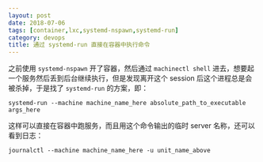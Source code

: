 ```yaml
---
layout: post
date: 2018-07-06
tags: [container,lxc,systemd-nspawn,systemd-run]
category: devops
title: 通过 systemd-run 直接在容器中执行命令
---
```


之前使用 `systemd-nspawn` 开了容器，然后通过 `machinectl shell` 进去，想要起一个服务然后丢到后台继续执行，但是发现离开这个 session 后这个进程总是会被杀掉，于是找了 `systemd-run` 的方案，即：

```shell
systemd-run --machine machine_name_here absolute_path_to_executable args_here
```

这样可以直接在容器中跑服务，而且用这个命令输出的临时 server 名称，还可以看到日志：

```shell
journalctl --machine machine_name_here -u unit_name_above
```

